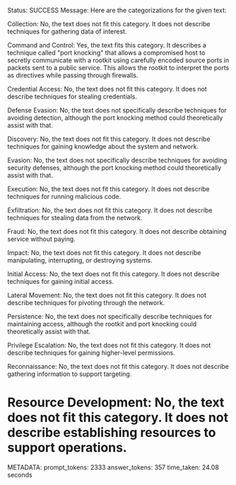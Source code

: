 Status: SUCCESS
Message:  Here are the categorizations for the given text:

Collection: No, the text does not fit this category. It does not describe techniques for gathering data of interest.

Command and Control: Yes, the text fits this category. It describes a technique called "port knocking" that allows a compromised host to secretly communicate with a rootkit using carefully encoded source ports in packets sent to a public service. This allows the rootkit to interpret the ports as directives while passing through firewalls.

Credential Access: No, the text does not fit this category. It does not describe techniques for stealing credentials.  

Defense Evasion: No, the text does not specifically describe techniques for avoiding detection, although the port knocking method could theoretically assist with that.

Discovery: No, the text does not fit this category. It does not describe techniques for gaining knowledge about the system and network.

Evasion: No, the text does not specifically describe techniques for avoiding security defenses, although the port knocking method could theoretically assist with that.  

Execution: No, the text does not fit this category. It does not describe techniques for running malicious code.

Exfiltration: No, the text does not fit this category. It does not describe techniques for stealing data from the network.  

Fraud: No, the text does not fit this category. It does not describe obtaining service without paying.

Impact: No, the text does not fit this category. It does not describe manipulating, interrupting, or destroying systems.

Initial Access: No, the text does not fit this category. It does not describe techniques for gaining initial access.

Lateral Movement: No, the text does not fit this category. It does not describe techniques for pivoting through the network.

Persistence: No, the text does not specifically describe techniques for maintaining access, although the rootkit and port knocking could theoretically assist with that.

Privilege Escalation: No, the text does not fit this category. It does not describe techniques for gaining higher-level permissions.  

Reconnaissance: No, the text does not fit this category. It does not describe gathering information to support targeting.

Resource Development: No, the text does not fit this category. It does not describe establishing resources to support operations.
================================================================================
METADATA:
prompt_tokens: 2333
answer_tokens: 357
time_taken: 24.08 seconds
